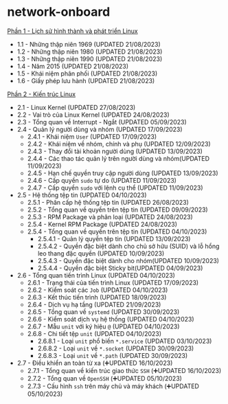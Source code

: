 # network-onboard
[Phần 1 - Lịch sử hình thành và phát triển Linux](https://github.com/volehuy1998/network-onboard/blob/master/linux-onboard/linux-history-onboard.md)

- 1.1 - Những thập niên 1969 (UPDATED 21/08/2023)
- 1.2 - Những thập niên 1980 (UPDATED 21/08/2023)
- 1.3 - Những thập niên 1990 (UPDATED 21/08/2023)
- 1.4 - Năm 2015 (UPDATED 21/08/2023)
- 1.5 - Khái niệm phân phối (UPDATED 21/08/2023)
- 1.6 - Giấy phép lưu hành (UPDATED 21/08/2023)

[Phần 2 - Kiến trúc Linux](https://github.com/volehuy1998/network-onboard/blob/master/linux-onboard/linux-arch-onboard.md)

- 2.1 - Linux Kernel (UPDATED 27/08/2023)
- 2.2 - Vai trò của Linux Kernel (UPDATED 24/08/2023)
- 2.3 - Tổng quan về Interrupt - Ngắt (UPDATED 05/09/2023)
- 2.4 - Quản lý người dùng và nhóm (UPDATED 17/09/2023)
    - 2.4.1 - Khái niệm `User` (UPDATED 17/09/2023)
    - 2.4.2 - Khái niệm về nhóm, chính và phụ (UPDATED 12/09/2023)
    - 2.4.3 - Thay đổi tài khoản người dùng (UPDATED 13/09/2023)
    - 2.4.4 - Các thao tác quản lý trên người dùng và nhóm(UPDATED 11/09/2023)
    - 2.4.5 - Hạn chế quyền truy cập người dùng (UPDATED 13/09/2023)
    - 2.4.6 - Cấp quyền `sudo` tự do (UPDATED 11/09/2023)
    - 2.4.7 - Cấp quyền `sudo` với lệnh cụ thể (UPDATED 11/09/2023)
- 2.5 - Hệ thống tệp tin (UPDATED 04/10/2023)
    - 2.5.1 - Phân cấp hệ thống tệp tin (UPDATED 26/08/2023)
    - 2.5.2 - Tổng quan về quyền trên tệp tin (UPDATED 09/09/2023)
    - 2.5.3 - RPM Package và phân loại (UPDATED 24/08/2023)
    - 2.5.4 - Kernel RPM Package (UPDATED 24/08/2023)
    - 2.5.4 - Tổng quan về quyền trên tệp tin (UPDATED 04/10/2023)
        - 2.5.4.1 - Quản lý quyền tệp tin (UPDATED 13/09/2023)
        - 2.5.4.2 - Quyền đặc biệt dành cho chủ sở hữu (SUID) và lỗ hổng leo thang đặc quyền (UPDATED 10/09/2023)
        - 2.5.4.3 - Quyền đặc biệt dành cho nhóm(UPDATED 10/09/2023)
        - 2.5.4.4 - Quyền đặc biệt Sticky bit(UPDATED 04/09/2023)
- 2.6 - Tổng quan tiến trình Linux (UPDATED 04/10/2023)
    - 2.6.1 - Trạng thái của tiến trình Linux (UPDATED 17/09/2023)
    - 2.6.2 - Kiểm soát các `Job` (UPDATED 04/10/2023)
    - 2.6.3 - Kết thúc tiến trình (UPDATED 18/09/2023)
    - 2.6.4 - Dịch vụ hạ tầng (UPDATED 21/09/2023)
    - 2.6.5 - Tổng quan về `systemd` (UPDATED 30/09/2023)
    - 2.6.6 - Kiểm soát dịch vụ hệ thống (UPDATED 04/10/2023)
    - 2.6.7 - Mẫu `unit` với ký hiệu `@` (UPDATED 04/10/2023)
    - 2.6.8 - Chi tiết tệp `unit` (UPDATED 04/10/2023)
        - 2.6.8.1 - Loại `unit` phổ biến `*.service` (UPDATED 03/10/2023)
        - 2.6.8.2 - Loại `unit` về `*.socket` (UPDATED 30/09/2023)
        - 2.6.8.3 - Loại `unit` về `*.path` (UPDATED 30/09/2023)
- 2.7 - Điều khiển an toàn từ xa (:heavy_plus_sign:UPDATED 16/10/2023)
  - 2.7.1 - Tổng quan về kiến trúc giao thức `SSH` (:heavy_plus_sign:UPDATED 16/10/2023)
  - 2.7.2 - Tổng quan về `OpenSSH` (:heavy_plus_sign:UPDATED 05/10/2023)
  - 2.7.3 - Cấu hình `ssh` trên máy chủ và máy khách (:heavy_plus_sign:UPDATED 05/10/2023)